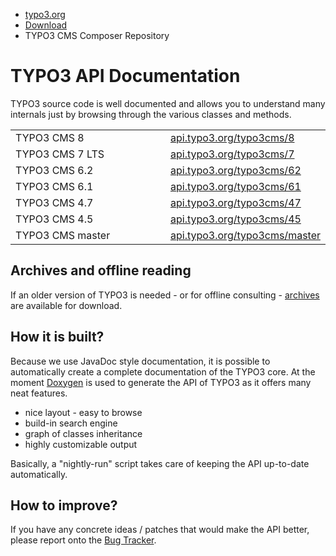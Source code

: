 <ul class="breadcrumbs">
	<li>
		<a href="http://typo3.org/" target="_top" title="TYPO3 - The Enterprise Open Source CMS">typo3.org</a>
	</li>
	<li>
		<a href="http://typo3.org/download/" target="_top" title="Download">Download</a>
	</li>
	<li>TYPO3 CMS Composer Repository</li>
</ul>


TYPO3 API Documentation
=======================

TYPO3 source code is well documented and allows you to understand many internals just by browsing through the various classes and methods.

<table>
    <tr>
        <td>TYPO3 CMS 8</td>
        <td><a href="http://api.typo3.org/typo3cms/8" target="_blank">api.typo3.org/typo3cms/8</a></td>
    </tr>
    <tr>
        <td>TYPO3 CMS 7 LTS</td>
        <td><a href="http://api.typo3.org/typo3cms/7" target="_blank">api.typo3.org/typo3cms/7</a></td>
    </tr>
    <tr>
        <td style="width: 240px">TYPO3 CMS 6.2</td>
        <td><a href="http://api.typo3.org/typo3cms/62" target="_blank">api.typo3.org/typo3cms/62</a></td>
    </tr>
    <tr>
        <td style="width: 240px">TYPO3 CMS 6.1</td>
        <td><a href="http://api.typo3.org/typo3cms/61" target="_blank">api.typo3.org/typo3cms/61</a></td>
    </tr>
    <tr>
        <td style="width: 240px">TYPO3 CMS 4.7</td>
        <td><a href="http://api.typo3.org/typo3cms/47" target="_blank">api.typo3.org/typo3cms/47</a></td>
    </tr>
    <tr>
        <td style="width: 240px">TYPO3 CMS 4.5</td>
        <td><a href="http://api.typo3.org/typo3cms/45" target="_blank">api.typo3.org/typo3cms/45</a></td>
    </tr>
    <tr>
        <td> TYPO3 CMS master</td>
        <td><a href="http://api.typo3.org/typo3cms/master" target="_blank">api.typo3.org/typo3cms/master</a></td>
    </tr>
</table>

Archives and offline reading
----------------------------

If an older version of TYPO3 is needed - or for offline consulting - [archives](http://api.typo3.org/archives/) are available for download.

How it is built?
----------------

Because we use JavaDoc style documentation, it is possible to automatically create a complete documentation of the
TYPO3 core. At the moment <a href="http://www.doxygen.org" target="_blank">Doxygen</a> is used to generate the API
of TYPO3 as it offers many neat features.

* nice layout - easy to browse
* build-in search engine
* graph of classes inheritance
* highly customizable output

Basically, a "nightly-run" script takes care of keeping the API up-to-date automatically.

How to improve?
---------------

If you have any concrete ideas / patches that would make the API better, please report onto the 
<a href="http://forge.typo3.org/projects/typo3org-api/issues" target="_blank">Bug Tracker</a>.
				
			
